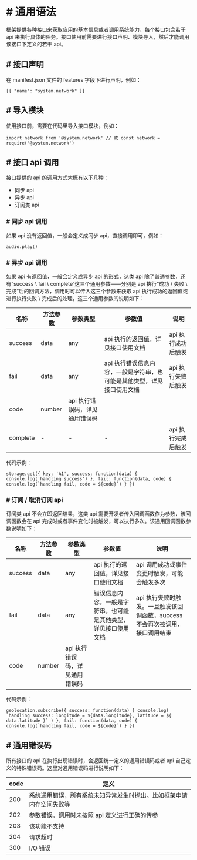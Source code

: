 <!-- 源地址: https://iot.mi.com/vela/quickapp/zh/features/grammar.html -->

# # 通用语法

框架提供各种接口来获取应用的基本信息或者调用系统能力，每个接口包含若干 api 来执行具体的任务。接口使用前需要进行接口声明、模块导入，然后才能调用该接口下定义的若干 api。

## # 接口声明

在 manifest.json 文件的 features 字段下进行声明，例如：

``` [{ "name": "system.network" }] ```

## # 导入模块

使用接口前，需要在代码里导入接口模块，例如：

``` import network from '@system.network' // 或 const network = require('@system.network') ```

## # 接口 api 调用

接口提供的 api 的调用方式大概有以下几种：

  * 同步 api
  * 异步 api
  * 订阅类 api

### # 同步 api 调用

如果 api 没有返回值，一般会定义成同步 api，直接调用即可，例如：

``` audio.play() ```

### # 异步 api 调用

如果 api 有返回值，一般会定义成异步 api 的形式，这类 api 除了普通参数，还有“success \ fail \ complete“这三个通用参数——分别是 api 执行“成功 \ 失败 \ 完成“后的回调方法，调用时可以传入这三个参数来获取 api 执行成功的返回值或进行执行失败 \ 完成后的处理，这三个通用参数的说明如下：

名称 | 方法参数 | 参数类型 | 参数值 | 说明  
---|---|---|---|---  
success | data | any | api 执行的返回值，详见接口使用文档 | api 执行成功后触发  
fail | data | any | api 执行错误信息内容，一般是字符串，也可能是其他类型，详见接口使用文档 | api 执行失败后触发  
| code | number | api 执行错误码，详见通用错误码 |   
complete | - | - | - | api 执行完成后触发  
  
代码示例：

``` storage.get({ key: 'A1', success: function(data) { console.log('handling success') }, fail: function(data, code) { console.log(`handling fail, code = ${code}`) } }) ```

### # 订阅 / 取消订阅 api

订阅类 api 不会立即返回结果，这类 api 需要开发者传入回调函数作为参数，该回调函数会在 api 完成时或者事件变化时被触发，可以执行多次。该通用回调函数参数说明如下：

名称 | 方法参数 | 参数类型 | 参数值 | 说明  
---|---|---|---|---  
success | data | any | api 执行的返回值，详见接口使用文档 | api 调用成功或事件变更时触发，可能会触发多次  
fail | data | any | 错误信息内容，一般是字符串，也可能是其他类型，详见接口使用文档 | api 执行失败时触发。一旦触发该回调函数，success不会再次被调用，接口调用结束  
| code | number | api 执行错误码，详见通用错误码 |   
  
代码示例：

``` geolocation.subscribe({ success: function(data) { console.log( `handling success: longitude = ${data.longitude}, latitude = ${ data.latitude }` ) }, fail: function(data, code) { console.log(`handling fail, code = ${code}`) } }) ```

## # 通用错误码

所有接口的 api 在执行出现错误时，会返回统一定义的通用错误码或者 api 自己定义的特殊错误码。这里对通用错误码进行说明如下：

code | 定义  
---|---  
200 | 系统通用错误，所有系统未知异常发生时抛出。比如框架申请内存空间失败等  
202 | 参数错误，调用时未按照 api 定义进行正确的传参  
203 | 该功能不支持  
204 | 请求超时  
300 | I/O 错误
